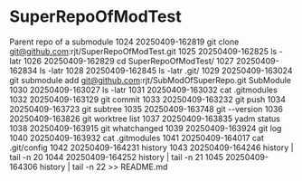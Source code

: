 # SuperRepoOfModTest
Parent repo of a submodule
 1024  20250409-162819 git clone git@github.com:rjt/SuperRepoOfModTest.git
 1025  20250409-162825 ls -latr
 1026  20250409-162829 cd SuperRepoOfModTest/
 1027  20250409-162834 ls -latr
 1028  20250409-162845 ls -latr .git/
 1029  20250409-163024 git submodule add git@github.com:rjt/SubModOfSuperRepo.git SubModule
 1030  20250409-163027 ls -latr
 1031  20250409-163032 cat .gitmodules 
 1032  20250409-163129 git commit 
 1033  20250409-163232 git push
 1034  20250409-163723 git subtree
 1035  20250409-163748 git --version
 1036  20250409-163826 git worktree list
 1037  20250409-163835 yadm status
 1038  20250409-163915 git whatchanged 
 1039  20250409-163924 git log
 1040  20250409-163932 cat .gitmodules 
 1041  20250409-164017 cat .git/config 
 1042  20250409-164231 history
 1043  20250409-164246 history | tail -n 20
 1044  20250409-164252 history | tail -n 21
 1045  20250409-164306 history | tail -n 22 >> README.md 
